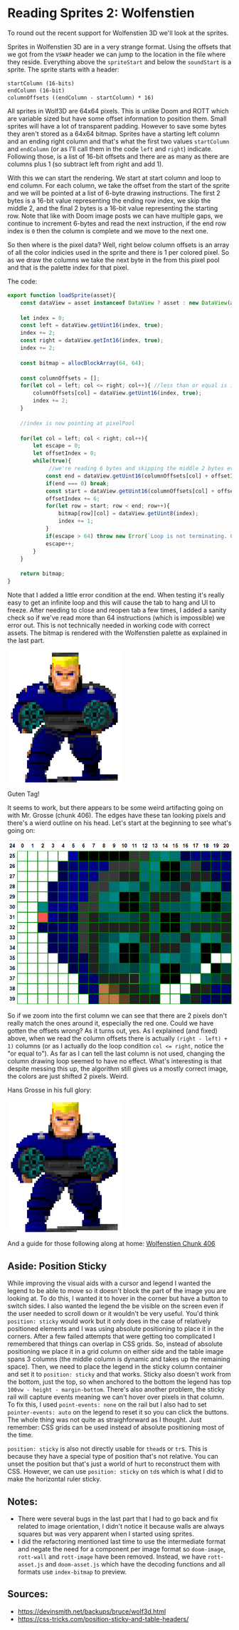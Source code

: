 Reading Sprites 2: Wolfenstien
==============================

To round out the recent support for Wolfenstien 3D we'll look at the sprites.

Sprites in Wolfenstien 3D are in a very strange format.  Using the offsets that we got from the `VSWAP` header we can jump to the location in the file where they reside.  Everything above the `spriteStart` and below the `soundStart` is a sprite.  The sprite starts with a header:

```
startColumn (16-bits)
endColumn (16-bit)
columnOffsets ((endColumn - startColumn) * 16)
```

All sprites in Wolf3D are 64x64 pixels.  This is unlike Doom and ROTT which are variable sized but have some offset information to position them.  Small sprites will have a lot of transparent padding.  However to save some bytes they aren't stored as a 64x64 bitmap.  Sprites have a starting left column and an ending right column and that's what the first two values `startColumn` and `endColumn` (or as I'll call them in the code `left` and `right`) indicate.  Following those, is a list of 16-bit offsets and there are as many as there are columns plus 1 (so subtract left from right and add 1).

With this we can start the rendering.  We start at start column and loop to end column.  For each column, we take the offset from the start of the sprite and we will be pointed at a list of 6-byte drawing instructions.  The first 2 bytes is a 16-bit value representing the ending row index, we skip the middle 2, and the final 2 bytes is a 16-bit value representing the starting row.  Note that like with Doom image posts we can have multiple gaps, we continue to increment 6-bytes and read the next instruction, if the end row index is `0` then the column is complete and we move to the next one.

So then where is the pixel data?  Well, right below column offsets is an array of all the color indicies used in the sprite and there is 1 per colored pixel.  So as we draw the columns we take the next byte in the from this pixel pool and that is the palette index for that pixel.

The code: 

```js
export function loadSprite(asset){
	const dataView = asset instanceof DataView ? asset : new DataView(asset);

	let index = 0;
	const left = dataView.getUint16(index, true);
	index += 2;
	const right = dataView.getInt16(index, true);
	index += 2;

	const bitmap = allocBlockArray(64, 64);

	const columnOffsets = [];
	for(let col = left; col <= right; col++){ //less than or equal is important, see below
		columnOffsets[col] = dataView.getUint16(index, true);
		index += 2;
	}

	//index is now pointing at pixelPool

	for(let col = left; col < right; col++){
		let escape = 0;
		let offsetIndex = 0;
		while(true){
			 //we're reading 6 bytes and skipping the middle 2 bytes every time
			const end = dataView.getUint16(columnOffsets[col] + offsetIndex, true) / 2;
			if(end === 0) break;
			const start = dataView.getUint16(columnOffsets[col] + offsetIndex + 4, true) / 2;
			offsetIndex += 6; 
			for(let row = start; row < end; row++){
				bitmap[row][col] = dataView.getUint8(index);
				index += 1;
			}
			if(escape > 64) throw new Error(`Loop is not terminating. Column: ${col}`);
			escape++;
		}
	}

	return bitmap;
}
```

Note that I added a little error condition at the end.  When testing it's really easy to get an infinite loop and this will cause the tab to hang and UI to freeze.  After needing to close and reopen tab a few times, I added a sanity check so if we've read more than 64 instructions (which is impossible) we error out.  This is not technically needed in working code with correct assets.  The bitmap is rendered with the Wolfenstien palette as explained in the last part.

![Hans Grosse sprite but it looks a bit off](images/chapter10/grosse.png)

Guten Tag!

It seems to work, but there appears to be some weird artifacting going on with Mr. Grosse (chunk 406).  The edges have these tan looking pixels and there's a wierd outline on his head.  Let's start at the beginning to see what's going on:

![A zoomed in grid view of the Hans Grosse sprite showing an erronous pixel at position 2,31](images/chapter10/406-pixel-artifact.png)

So if we zoom into the first column we can see that there are 2 pixels don't really match the ones around it, especially the red one.  Could we have gotten the offsets wrong?  As it turns out, yes.  As I explained (and fixed) above, when we read the column offsets there is actually `(right - left) + 1)` columns (or as I actually do the loop condition `col <= right`, notice the "or equal to").  As far as I can tell the last column is not used, changing the column drawing loop seemed to have no effect.  What's interesting is that despite messing this up, the algorithm still gives us a mostly correct image, the colors are just shifted 2 pixels.  Weird.

Hans Grosse in his full glory:

![The final Hans Grosse sprite](images/chapter10/grosse-fixed.png)

And a guide for those following along at home: [Wolfenstien Chunk 406](https://ndesmic.github.io/webrott/visual-aids/wolf-chunk-406.html)

Aside: Position Sticky
------------------------------

While improving the visual aids with a cursor and legend I wanted the legend to be able to move so it doesn't block the part of the image you are looking at.  To do this, I wanted it to hover in the corner but have a button to switch sides.  I also wanted the legend the be visible on the screen even if the user needed to scroll down or it wouldn't be very useful.  You'd think `position: sticky` would work but it only does in the case of relatively positioned elements and I was using absolute positioning to place it in the corners.  After a few failed attempts that were getting too complicated I remembered that things can overlap in CSS grids.  So, instead of absolute positioning we place it in a grid column on either side and the table image spans 3 columns (the middle column is dynamic and takes up the remaining space).  Then, we need to place the legend in the sticky column container and set it to `position: sticky` and that works.  Sticky also doesn't work from the bottom, just the top, so when anchored to the bottom the legend has top `100vw - height - margin-bottom`.  There's also another problem, the sticky rail will capture events meaning we can't hover over pixels in that column.  To fix this, I used `point-events: none` on the rail but I also had to set `pointer-events: auto` on the legend to reset it so you can click the buttons.  The whole thing was not quite as straighforward as I thought. Just remember: CSS grids can be used instead of absolute positioning most of the time.

`position: sticky` is also not directly usable for `thead`s or `tr`s.  This is because they have a special type of position that's not relative.  You can unset the position but that's just a world of hurt to reconstruct them with CSS.  However, we can use `position: sticky` on `td`s which is what I did to make the horizontal ruler sticky.

Notes:
------

- There were several bugs in the last part that I had to go back and fix related to image orientation, I didn't notice it because walls are always squares but was very apparent when I started using sprites.
- I did the refactoring mentioned last time to use the intermediate format and negate the need for a component per image format so `doom-image`, `rott-wall` and `rott-image` have been removed.  Instead, we have `rott-asset.js` and `doom-asset.js` which have the decoding functions and all formats use `index-bitmap` to preview. 

Sources:
-------
- https://devinsmith.net/backups/bruce/wolf3d.html
- https://css-tricks.com/position-sticky-and-table-headers/